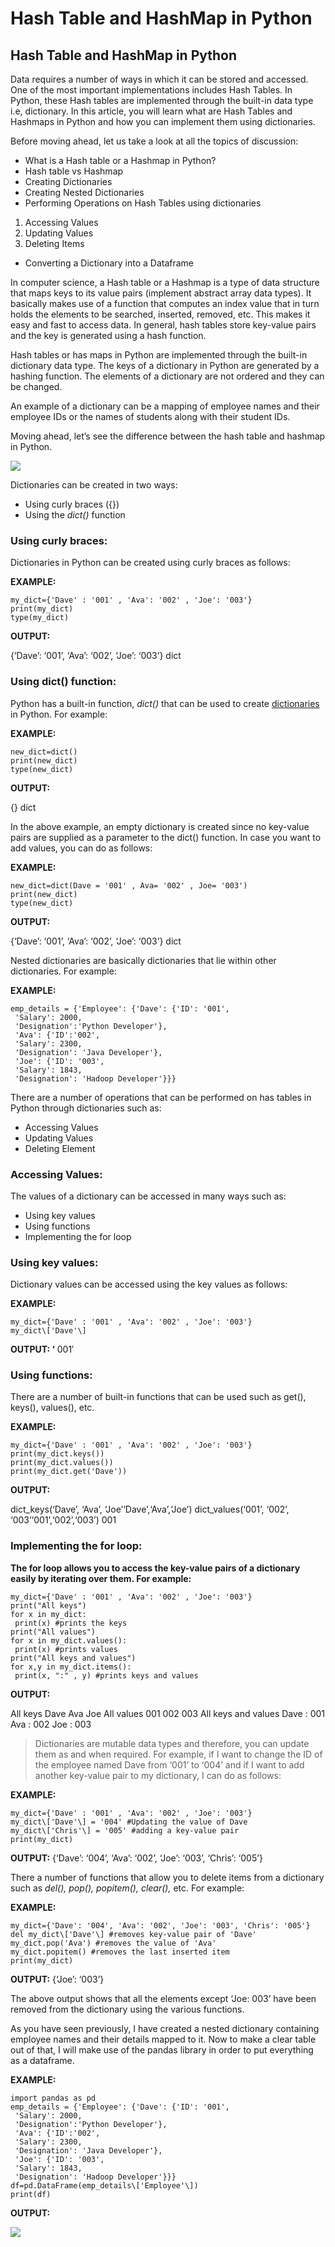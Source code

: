 Hash Table and HashMap in Python
================================

Hash Table and HashMap in Python <span id="hash-table-and-hashmap-in-python"></span>
------------------------------------------------------------------------------------

Data requires a number of ways in which it can be stored and accessed. One of the most important implementations includes Hash Tables. In Python, these Hash tables are implemented through the built-in data type i.e, dictionary. In this article, you will learn what are Hash Tables and Hashmaps in Python and how you can implement them using dictionaries.

Before moving ahead, let us take a look at all the topics of discussion:

-   What is a Hash table or a Hashmap in Python?
-   Hash table vs Hashmap
-   Creating Dictionaries
-   Creating Nested Dictionaries
-   Performing Operations on Hash Tables using dictionaries

1.  Accessing Values
2.  Updating Values
3.  Deleting Items

-   Converting a Dictionary into a Dataframe

In computer science, a Hash table or a Hashmap is a type of data structure that maps keys to its value pairs (implement abstract array data types). It basically makes use of a function that computes an index value that in turn holds the elements to be searched, inserted, removed, etc. This makes it easy and fast to access data. In general, hash tables store key-value pairs and the key is generated using a hash function.

Hash tables or has maps in Python are implemented through the built-in dictionary data type. The keys of a dictionary in Python are generated by a hashing function. The elements of a dictionary are not ordered and they can be changed.

An example of a dictionary can be a mapping of employee names and their employee IDs or the names of students along with their student IDs.

Moving ahead, let’s see the difference between the hash table and hashmap in Python.

![](https://miro.medium.com/max/1400/1*mUKDOooYtIfHfWNC1d2yVQ.png)

Dictionaries can be created in two ways:

-   Using curly braces ({})
-   Using the *dict()* function

### Using curly braces: <span id="using-curly-braces"></span>

Dictionaries in Python can be created using curly braces as follows:

**EXAMPLE:**

    my_dict={'Dave' : '001' , 'Ava': '002' , 'Joe': '003'}
    print(my_dict)
    type(my_dict)

**OUTPUT:**

{‘Dave’: ‘001’, ‘Ava’: ‘002’, ‘Joe’: ‘003’} dict

### Using dict() function: <span id="using-dict-function"></span>

Python has a built-in function, *dict()* that can be used to create [dictionaries](https://www.edureka.co/blog/sort-dictionary-by-value-in-python/) in Python. For example:

**EXAMPLE:**

    new_dict=dict()
    print(new_dict)
    type(new_dict)

**OUTPUT:**

{} dict

In the above example, an empty dictionary is created since no key-value pairs are supplied as a parameter to the dict() function. In case you want to add values, you can do as follows:

**EXAMPLE:**

    new_dict=dict(Dave = '001' , Ava= '002' , Joe= '003')
    print(new_dict)
    type(new_dict)

**OUTPUT:**

{‘Dave’: ‘001’, ‘Ava’: ‘002’, ‘Joe’: ‘003’} dict

Nested dictionaries are basically dictionaries that lie within other dictionaries. For example:

**EXAMPLE:**

    emp_details = {'Employee': {'Dave': {'ID': '001',
     'Salary': 2000,
     'Designation':'Python Developer'},
     'Ava': {'ID':'002',
     'Salary': 2300,
     'Designation': 'Java Developer'},
     'Joe': {'ID': '003',
     'Salary': 1843,
     'Designation': 'Hadoop Developer'}}}

There are a number of operations that can be performed on has tables in Python through dictionaries such as:

-   Accessing Values
-   Updating Values
-   Deleting Element

### Accessing Values: <span id="accessing-values"></span>

The values of a dictionary can be accessed in many ways such as:

-   Using key values
-   Using functions
-   Implementing the for loop

### Using key values: <span id="using-key-values"></span>

Dictionary values can be accessed using the key values as follows:

**EXAMPLE:**

    my_dict={'Dave' : '001' , 'Ava': '002' , 'Joe': '003'}
    my_dict\['Dave'\]

**OUTPUT: ‘** 001′

### Using functions: <span id="using-functions"></span>

There are a number of built-in functions that can be used such as get(), keys(), values(), etc.

**EXAMPLE:**

    my_dict={'Dave' : '001' , 'Ava': '002' , 'Joe': '003'}
    print(my_dict.keys())
    print(my_dict.values())
    print(my_dict.get('Dave'))

**OUTPUT:**

dict\_keys(‘Dave’, ‘Ava’, ‘Joe’‘Dave’,‘Ava’,‘Joe’) dict\_values(‘001’, ‘002’, ‘003’‘001’,‘002’,‘003’) 001

### Implementing the for loop: <span id="implementing-the-for-loop"></span>

**The for loop allows you to access the key-value pairs of a dictionary easily by iterating over them. For example:**

    my_dict={'Dave' : '001' , 'Ava': '002' , 'Joe': '003'}
    print("All keys")
    for x in my_dict:
     print(x) #prints the keys
    print("All values")
    for x in my_dict.values():
     print(x) #prints values
    print("All keys and values")
    for x,y in my_dict.items():
     print(x, ":" , y) #prints keys and values

**OUTPUT:**

All keys Dave Ava Joe All values 001 002 003 All keys and values Dave : 001 Ava : 002 Joe : 003

> Dictionaries are mutable data types and therefore, you can update them as and when required. For example, if I want to change the ID of the employee named Dave from ‘001’ to ‘004’ and if I want to add another key-value pair to my dictionary, I can do as follows:

**EXAMPLE:**

    my_dict={'Dave' : '001' , 'Ava': '002' , 'Joe': '003'}
    my_dict\['Dave'\] = '004' #Updating the value of Dave
    my_dict\['Chris'\] = '005' #adding a key-value pair
    print(my_dict)

**OUTPUT:** {‘Dave’: ‘004’, ‘Ava’: ‘002’, ‘Joe’: ‘003’, ‘Chris’: ‘005’}

There a number of functions that allow you to delete items from a dictionary such as *del(), pop(), popitem(), clear(),* etc. For example:

**EXAMPLE:**

    my_dict={'Dave': '004', 'Ava': '002', 'Joe': '003', 'Chris': '005'}
    del my_dict\['Dave'\] #removes key-value pair of 'Dave'
    my_dict.pop('Ava') #removes the value of 'Ava'
    my_dict.popitem() #removes the last inserted item
    print(my_dict)

**OUTPUT:** {‘Joe’: ‘003’}

The above output shows that all the elements except ‘Joe: 003’ have been removed from the dictionary using the various functions.

As you have seen previously, I have created a nested dictionary containing employee names and their details mapped to it. Now to make a clear table out of that, I will make use of the pandas library in order to put everything as a dataframe.

**EXAMPLE:**

    import pandas as pd
    emp_details = {'Employee': {'Dave': {'ID': '001',
     'Salary': 2000,
     'Designation':'Python Developer'},
     'Ava': {'ID':'002',
     'Salary': 2300,
     'Designation': 'Java Developer'},
     'Joe': {'ID': '003',
     'Salary': 1843,
     'Designation': 'Hadoop Developer'}}}
    df=pd.DataFrame(emp_details\['Employee'\])
    print(df)

**OUTPUT:**

![](https://miro.medium.com/max/1320/1*it6P3nXxkJLE5kckWPMkOg.png)
